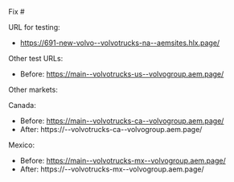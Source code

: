 Fix #<gh-issue-id>

URL for testing:
- https://691-new-volvo--volvotrucks-na--aemsites.hlx.page/

Other test URLs:
- Before: https://main--volvotrucks-us--volvogroup.aem.page/

Other markets:

Canada:
- Before: https://main--volvotrucks-ca--volvogroup.aem.page/
- After: https://<branch>--volvotrucks-ca--volvogroup.aem.page/

Mexico:
- Before: https://main--volvotrucks-mx--volvogroup.aem.page/
- After: https://<branch>--volvotrucks-mx--volvogroup.aem.page/
